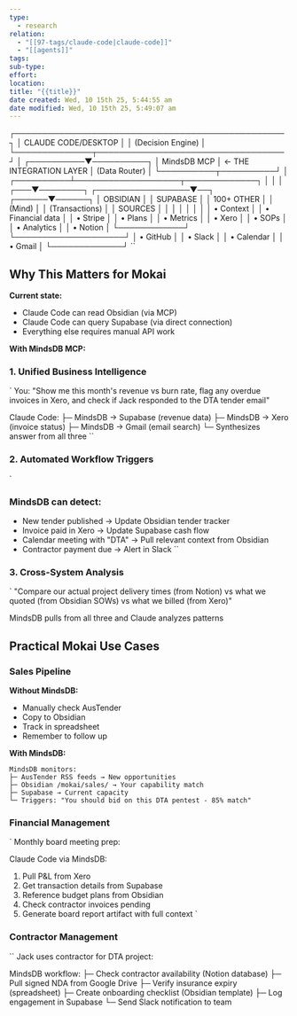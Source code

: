 ```yaml
---
type:
  - research 
relation:
  - "[[97-tags/claude-code|claude-code]]"
  - "[[agents]]"
tags:
sub-type:
effort:
location:
title: "{{title}}"
date created: Wed, 10 15th 25, 5:44:55 am
date modified: Wed, 10 15th 25, 5:49:07 am
---
```

┌─────────────────────────────────────────────────┐
│               CLAUDE CODE/DESKTOP                │
│              (Decision Engine)                   │
└──────────────┬──────────────────────────────────┘
               │
    ┌──────────▼──────────┐
    │   MindsDB MCP       │ ← THE INTEGRATION LAYER
    │   (Data Router)     │
    └──────────┬──────────┘
               │
    ┌──────────┴───────────────────┬─────────────┐
    │                              │             │
┌───▼────────┐  ┌─────────────────▼──┐  ┌──────▼──────┐
│ OBSIDIAN   │  │    SUPABASE        │  │  100+ OTHER │
│ (Mind)     │  │    (Transactions)  │  │  SOURCES    │
│            │  │                    │  │             │
│ • Context  │  │ • Financial data   │  │ • Stripe    │
│ • Plans    │  │ • Metrics          │  │ • Xero      │
│ • SOPs     │  │ • Analytics        │  │ • Notion    │
└────────────┘  └────────────────────┘  │ • GitHub    │
                                        │ • Slack     │
                                        │ • Calendar  │
                                        │ • Gmail     │
                                        └─────────────┘
``

## Why This Matters for Mokai

**Current state:**
- Claude Code can read Obsidian (via MCP)
- Claude Code can query Supabase (via direct connection)
- Everything else requires manual API work

**With MindsDB MCP:**

### 1. **Unified Business Intelligence**
`
You: "Show me this month's revenue vs burn rate,
     flag any overdue invoices in Xero,
     and check if Jack responded to the DTA tender email"

Claude Code:
├─ MindsDB → Supabase (revenue data)
├─ MindsDB → Xero (invoice status)
├─ MindsDB → Gmail (email search)
└─ Synthesizes answer from all three
``

### 2. **Automated Workflow Triggers**

`
### MindsDB can detect:
- New tender published → Update Obsidian tender tracker
- Invoice paid in Xero → Update Supabase cash flow
- Calendar meeting with "DTA" → Pull relevant context from Obsidian
- Contractor payment due → Alert in Slack
``

### 3. **Cross-System Analysis**
`
"Compare our actual project delivery times (from Notion)
 vs what we quoted (from Obsidian SOWs)
 vs what we billed (from Xero)"

MindsDB pulls from all three and Claude analyzes patterns


## Practical Mokai Use Cases

### Sales Pipeline
**Without MindsDB:**
- Manually check AusTender
- Copy to Obsidian
- Track in spreadsheet
- Remember to follow up

**With MindsDB:**
```
MindsDB monitors:
├─ AusTender RSS feeds → New opportunities
├─ Obsidian /mokai/sales/ → Your capability match
├─ Supabase → Current capacity
└─ Triggers: "You should bid on this DTA pentest - 85% match"
```

### Financial Management
`
Monthly board meeting prep:

Claude Code via MindsDB:
1. Pull P&L from Xero
2. Get transaction details from Supabase
3. Reference budget plans from Obsidian
4. Check contractor invoices pending
5. Generate board report artifact with full context
`
### Contractor Management
``
Jack uses contractor for DTA project:

MindsDB workflow:
├─ Check contractor availability (Notion database)
├─ Pull signed NDA from Google Drive
├─ Verify insurance expiry (spreadsheet)
├─ Create onboarding checklist (Obsidian template)
├─ Log engagement in Supabase
└─ Send Slack notification to team
